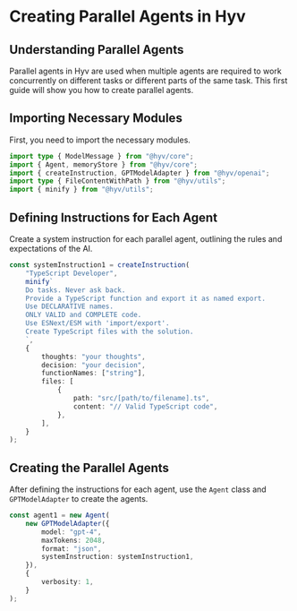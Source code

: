 # Creating Parallel Agents in Hyv

## Understanding Parallel Agents

Parallel agents in Hyv are used when multiple agents are required to work concurrently on different
tasks or different parts of the same task. This first guide will show you how to create parallel
agents.

## Importing Necessary Modules

First, you need to import the necessary modules.

```typescript
import type { ModelMessage } from "@hyv/core";
import { Agent, memoryStore } from "@hyv/core";
import { createInstruction, GPTModelAdapter } from "@hyv/openai";
import type { FileContentWithPath } from "@hyv/utils";
import { minify } from "@hyv/utils";
```

## Defining Instructions for Each Agent

Create a system instruction for each parallel agent, outlining the rules and expectations of the AI.

```typescript
const systemInstruction1 = createInstruction(
    "TypeScript Developer",
    minify`
    Do tasks. Never ask back.
    Provide a TypeScript function and export it as named export.
    Use DECLARATIVE names.
    ONLY VALID and COMPLETE code.
    Use ESNext/ESM with 'import/export'.
    Create TypeScript files with the solution.
    `,
    {
        thoughts: "your thoughts",
        decision: "your decision",
        functionNames: ["string"],
        files: [
            {
                path: "src/[path/to/filename].ts",
                content: "// Valid TypeScript code",
            },
        ],
    }
);
```

## Creating the Parallel Agents

After defining the instructions for each agent, use the `Agent` class and `GPTModelAdapter` to
create the agents.

```typescript
const agent1 = new Agent(
    new GPTModelAdapter({
        model: "gpt-4",
        maxTokens: 2048,
        format: "json",
        systemInstruction: systemInstruction1,
    }),
    {
        verbosity: 1,
    }
);
```
